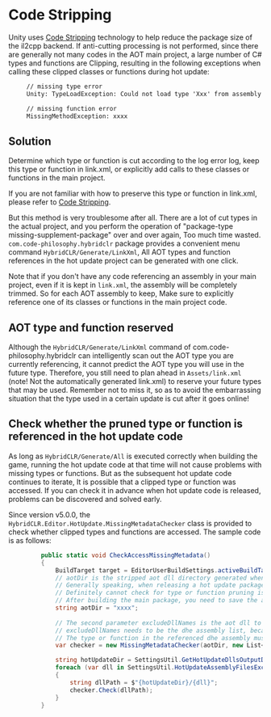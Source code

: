 # Code Stripping

Unity uses [Code Stripping](https://docs.unity3d.com/Manual/ManagedCodeStripping.html) technology to help reduce the package size of the il2cpp backend. If anti-cutting processing is not performed, since there are generally not many codes in the AOT main project, a large number of C# types and functions are
Clipping, resulting in the following exceptions when calling these clipped classes or functions during hot update:

```txt
     // missing type error
     Unity: TypeLoadException: Could not load type 'Xxx' from assembly 'yyy'

     // missing function error
     MissingMethodException: xxxx
```

## Solution

Determine which type or function is cut according to the log error log, keep this type or function in link.xml, or explicitly add calls to these classes or functions in the main project.

If you are not familiar with how to preserve this type or function in link.xml, please refer to [Code Stripping](https://docs.unity3d.com/Manual/ManagedCodeStripping.html).

But this method is very troublesome after all. There are a lot of cut types in the actual project, and you perform the operation of "package-type missing-supplement-package" over and over again,
Too much time wasted. `com.code-philosophy.hybridclr` package provides a convenient menu command `HybridCLR/Generate/LinkXml`,
All AOT types and function references in the hot update project can be generated with one click.

Note that if you don't have any code referencing an assembly in your main project, even if it is kept in `link.xml`, the assembly will be completely trimmed. So for each AOT assembly to keep,
Make sure to explicitly reference one of its classes or functions in the main project code.

## AOT type and function reserved

Although the `HybridCLR/Generate/LinkXml` command of com.code-philosophy.hybridclr can intelligently scan out the AOT type you are currently referencing, it cannot predict the AOT type you will use in the future
type. Therefore, you still need to plan ahead in `Assets/link.xml` (note! Not the automatically generated link.xml) to reserve your future
types that may be used. Remember not to miss it, so as to avoid the embarrassing situation that the type used in a certain update is cut after it goes online!

## Check whether the pruned type or function is referenced in the hot update code

As long as `HybridCLR/Generate/All` is executed correctly when building the game, running the hot update code at that time will not cause problems with missing types or functions. But as the subsequent hot update code continues to iterate,
It is possible that a clipped type or function was accessed. If you can check it in advance when hot update code is released, problems can be discovered and solved early.

Since version v5.0.0, the `HybridCLR.Editor.HotUpdate.MissingMetadataChecker` class is provided to check whether clipped types and functions are accessed. The sample code is as follows:

```csharp
         public static void CheckAccessMissingMetadata()
         {
             BuildTarget target = EditorUserBuildSettings.activeBuildTarget;
             // aotDir is the stripped aot dll directory generated when building the main package, not the latest SettingsUtil.GetAssembliesPostIl2CppStripDir(target) directory.
             // Generally speaking, when releasing a hot update package, since generate/all may have been called in the middle, the SettingsUtil.GetAssembliesPostIl2CppStripDir(target) directory contains the latest aot dll.
             // Definitely cannot check for type or function pruning issues.
             // After building the main package, you need to save the aot dll at that time for later supplementary metadata or cropping inspection.
             string aotDir = "xxxx";
            
             // The second parameter excludeDllNames is the aot dll to be excluded. Generally, an empty list will suffice. For ultimate edition users,
             // excludeDllNames needs to be the dhe assembly list, because the dhe assembly will be hot updated, and the hot update code
             // The type or function in the referenced dhe assembly must exist.
             var checker = new MissingMetadataChecker(aotDir, new List<string>());

             string hotUpdateDir = SettingsUtil.GetHotUpdateDllsOutputDirByTarget(target);
             foreach (var dll in SettingsUtil.HotUpdateAssemblyFilesExcludePreserved)
             {
                 string dllPath = $"{hotUpdateDir}/{dll}";
                 checker.Check(dllPath);
             }
         }

```

